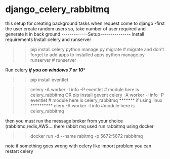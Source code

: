 # django_celery_rabbitmq
this setup for creating background tasks when request come to django 
-first the user create random users so, take number of user required and generate it in back ground
-------------Setup---------------
install requirements
Install celery and runserver
>>pip install celery
>> python manage.py migrate # migrate and don't forget to add apps to installed apps
>> python manage.py runserver  # runserver

Run celery 
   *******if you on windows 7 or 10********
>>pip install eventlet

>>celery -A <module> worker -l info -P eventlet  # module here is celery_rabbitmq
  OR
  pip install gevent
  >>celery -A <module> worker -l info -P eventlet  # module here is celery_rabbitmq
   ******* if using linux **********
>>elery -A <module> worker -l info  #module here is celery_rabbitmq

then you must run the message broker from your choice (rabbitmq,redis,AWS....)here rabbit mq used 
run rabbitmq using docker 
>> docker run -d --name rabitmq -p 5672:5672 rabbitmq

note if something goes wrong with celery like import problem you can restart celery
